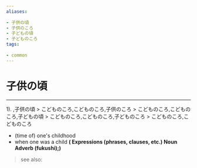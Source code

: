 ```yaml
---
aliases:
    
- 子供の頃
- 子供のころ
- 子どもの頃
- 子どものころ
tags:
    
- common
---
```


# 子供の頃
---
1).
,子供の頃 > こどものころ,こどものころ,子供のころ > こどものころ,こどものころ,子どもの頃 > こどものころ,こどものころ,子どものころ > こどものころ,こどものころ

- (time of) one's childhood
- when one was a child
**( Expressions (phrases, clauses, etc.) Noun Adverb (fukushi);)**
> see also: 
            
